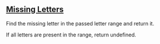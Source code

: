 ## [Missing Letters](https://learn.freecodecamp.org/javascript-algorithms-and-data-structures/intermediate-algorithm-scripting/missing-letters)

Find the missing letter in the passed letter range and return it.

If all letters are present in the range, return undefined.